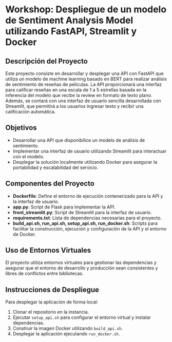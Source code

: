 # Workshop: Despliegue de un modelo de Sentiment Analysis Model utilizando FastAPI, Streamlit y Docker

## Descripción del Proyecto
Este proyecto consiste en desarrollar y desplegar una API con FastAPI que utiliza un modelo de machine learning basado en BERT para realizar análisis de sentimiento de reseñas de películas. La API proporcionará una interfaz para calificar reseñas en una escala de 1 a 5 estrellas basada en la inferencia del modelo que recibe la review en formato de texto plano. Además, se contará con una interfaz de usuario sencilla desarrollada con Streamlit, que permitirá a los usuarios ingresar texto y recibir una calificación automática.

## Objetivos
- Desarrollar una API que disponibilice un modelo de análisis de sentimiento.
- Implementar una interfaz de usuario utilizando Streamlit para interactuar con el modelo.
- Desplegar la solución localmente utilizando Docker para asegurar la portabilidad y escalabilidad del servicio.

## Componentes del Proyecto
- **Dockerfile**: Define el entorno de ejecución contenerizado para la API y la interfaz de usuario.
- **app.py**: Script de Flask para implementar la API.
- **front_streamlit.py**: Script de Streamlit para la interfaz de usuario.
- **requirements.txt**: Lista de dependencias necesarias para el proyecto.
- **build_api.sh, run_api.sh, setup_api.sh, run_docker.sh**: Scripts para facilitar la construcción, ejecución y configuración de la API y el entorno de Docker.

## Uso de Entornos Virtuales
El proyecto utiliza entornos virtuales para gestionar las dependencias y asegurar que el entorno de desarrollo y producción sean consistentes y libres de conflictos entre bibliotecas.

## Instrucciones de Despliegue
Para desplegar la aplicación de forma local:
1. Clonar el repositorio en la instancia.
2. Ejecutar `setup_api.sh` para configurar el entorno virtual y instalar dependencias.
3. Construir la imagen Docker utilizando `build_api.sh`.
4. Desplegar la aplicación ejecutando `run_docker.sh`.

